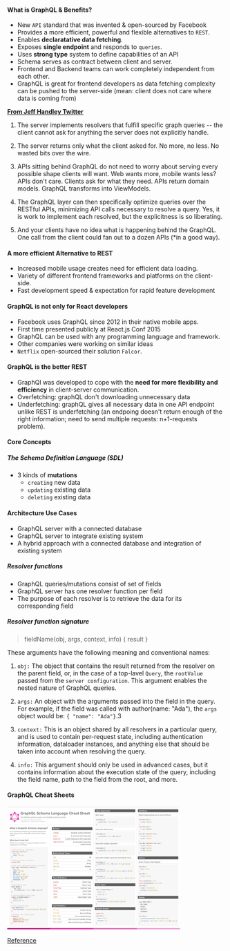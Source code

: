 #### What is GraphQL & Benefits?

- New `API` standard that was invented & open-sourced by Facebook
- Provides a more efficient, powerful and flexible alternatives to `REST`.
- Enables **declaratative data fetching**.
- Exposes **single endpoint** and responds to `queries`.
- Uses **strong type** system to define capabilities of an API
- Schema serves as contract between client and server.
- Frontend and Backend teams can work completely independent from each other.
- GraphQL is great for frontend developers as data fetching complexity can be pushed to the server-side (mean: client does not care where data is coming from)


**[From Jeff Handley Twitter](https://twitter.com/JeffHandley/status/1035075407043690496)**

1. The server implements resolvers that fulfill specific graph queries -- the client cannot ask for anything the server does not explicitly handle.

2. The server returns only what the client asked for. No more, no less. No wasted bits over the wire.

3. APIs sitting behind GraphQL do not need to worry about serving every possible shape clients will want. Web wants more, mobile wants less? APIs don't care. Clients ask for what they need. APIs return domain models. GraphQL transforms into ViewModels.

4. The GraphQL layer can then specifically optimize queries over the RESTful APIs, minimizing API calls necessary to resolve a query. Yes, it is work to implement each resolved, but the explicitness is so liberating.

5. And your clients have no idea what is happening behind the GraphQL. One call from the client could fan out to a dozen APIs (*in a good way).


#### A more efficient Alternative to REST

- Increased mobile usage creates need for efficient data loading.
- Variety of different frontend frameworks and platforms on the client-side.
- Fast development speed & expectation for rapid feature development

#### GraphQL is **not** only for React developers

- Facebook uses GraphQL since 2012 in their native mobile apps.
- First time presented publicly at React.js Conf 2015
- GraphQL can be used with any programming language and framework.
- Other companies were working on similar ideas
- `Netflix` open-sourced their solution `Falcor`.

#### GraphQL is the better REST

- GraphQl was developed to cope with the **need for more flexibility and efficiency** in client-server communication.
- Overfetching: graphQL don't downloading unnecessary data
- Underfetching: graphQL gives all necessary data in one API endpoint unlike REST is underfetching (an endpoing doesn't return enough of the right information; need to send multiple requests: n+1-requests problem).

#### Core Concepts
##### The Schema Definition Language (SDL)
- 3 kinds of **mutations**
  - `creating` new data
  - `updating` existing data
  - `deleting` existing data

#### Architecture Use Cases
- GraphQL server with a connected database
- GraphQL server to integrate existing system
- A hybrid approach with a connected database and integration of existing system

##### Resolver functions
- GraphQL queries/mutations consist of set of fields
- GraphQL server has one resolver function per field
- The purpose of each resolver is to retrieve the data for its corresponding field

##### Resolver function signature

>fieldName(obj, args, context, info) { result }

These arguments have the following meaning and conventional names:

1. `obj:` The object that contains the result returned from the resolver on the parent field, or, in the case of a top-lavel `Query`, the `rootValue` passed from the `server configuration`. This argument enables the nested nature of GraphQL queries.

2. `args:` An object with the arguments passed into the field in the query. For example, if the field was called with author(name: "Ada"), the `args` object would be: `{ "name": "Ada"}`.3

3. `context:` This is an object shared by all resolvers in a particular query, and is used to contain per-request state, including authentication information, dataloader instances, and anything else that should be taken into account when resolving the query.


4. `info:` This argument should only be used in advanced cases, but it contains information about the execution state of the query, including the field name, path to the field from the root, and more.

#### GraphQL Cheat Sheets

<img src="../images/graphql-cheatsheet.png" alt="graphql-cheatsheet" width="400px"/>

[Reference](https://medium.freecodecamp.org/modern-frontend-hacking-cheatsheets-df9c2566c72a)